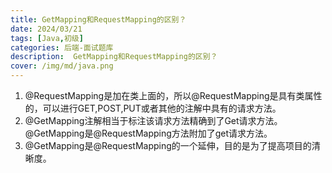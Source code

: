```yaml
---
title: GetMapping和RequestMapping的区别？
date: 2024/03/21
tags: [Java,初级]
categories: 后端-面试题库
description:  GetMapping和RequestMapping的区别？
cover: /img/md/java.png
---
```


1. @RequestMapping是加在类上面的，所以@RequestMapping是具有类属性的，可以进行GET,POST,PUT或者其他的注解中具有的请求方法。
2. @GetMapping注解相当于标注该请求方法精确到了Get请求方法。@GetMapping是@RequestMapping方法附加了get请求方法。
3. @GetMapping是@RequestMapping的一个延伸，目的是为了提高项目的清晰度。
